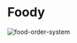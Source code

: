 # Foody
![food-order-system](https://github.com/user-attachments/assets/87e65461-9658-43b1-af7c-793c38de1c7a)
